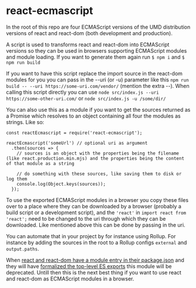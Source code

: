 # react-ecmascript
In the root of this repo are four ECMAScript versions of the UMD distribution versions of react and react-dom (both development and production).

A script is used to transforms react and react-dom into ECMAScript versions so they can be used in browsers supporting ECMAScript modules and module loading.
If you want to generate them again run ```$ npm i``` and ```$ npm run build```

If you want to have this script replace the import source in the react-dom modules for you you can pass in the --uri (or -u) parameter like this ```npm run build -- --uri https://some-uri.com/vendor/``` (mention the extra --).
When calling this script directly you can use ```node src/index.js --uri https://some-other-uri.com/``` or ```node src/index.js -u /some/dir/```

You can also use this as a module if you want to get the sources returned as a Promise which resolves to an object containing all four the modules as strings. Like so:
```
const reactEcmascript = require('react-ecmascript');

reactEcmascript('someUrl') // optional uri as argument
  .then(sources => {
    // sources is an object with the properties being the filename (like react.production.min.mjs) and the properties being the content of that module as a string

    // do something with these sources, like saving them to disk or log them
    console.log(Object.keys(sources));
  });
```

To use the exported ECMAScript modules in a browser you copy these files over to a place where they can be downloaded by a browser (probably a build script or a development script), and the ```'react'``` in ```import react from 'react';``` need to be changed to the uri through which they can be downloaded. Like mentioned above this can be done by passing in the uri.

You can automate that in your project by for instance using Rollup. For instance by adding the sources in the root to a Rollup configs ```external``` and ```output.paths```.


When [react and react-dom have a module entry in their package.json](https://github.com/facebook/react/issues/10021) and they will have [formalized the top-level ES exports](https://github.com/facebook/react/issues/11503) this module will be deprecated. Untill then this is the next best thing if you want to use react and react-dom as ECMAScript modules in a browser.
